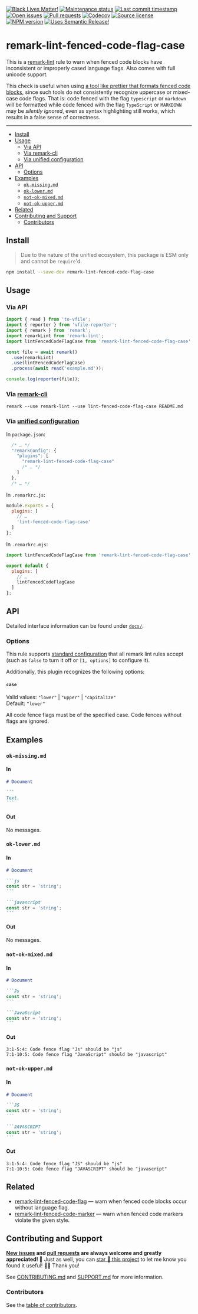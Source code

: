 <!-- badges-start -->

[![Black Lives Matter!][badge-blm]][link-blm]
[![Maintenance status][badge-maintenance]][link-repo]
[![Last commit timestamp][badge-last-commit]][link-repo]
[![Open issues][badge-issues]][link-issues]
[![Pull requests][badge-pulls]][link-pulls]
[![Codecov][badge-codecov]][link-codecov]
[![Source license][badge-license]][link-license]
[![NPM version][badge-npm]][link-npm]
[![Uses Semantic Release!][badge-semantic-release]][link-semantic-release]

<!-- badges-end -->

# remark-lint-fenced-code-flag-case

This is a [remark-lint][1] rule to warn when fenced code blocks have
inconsistent or improperly cased language flags. Also comes with full unicode
support.

This check is useful when using [a tool like prettier that formats fenced code
blocks][2], since such tools do not consistently recognize uppercase or
mixed-case code flags. That is: code fenced with the flag `typescript` or
`markdown` will be formatted while code fenced with the flag `TypeScript` or
`MARKDOWN` may be _silently ignored_, even as syntax highlighting still works,
which results in a false sense of correctness.

---

<!-- remark-ignore-start -->
<!-- START doctoc generated TOC please keep comment here to allow auto update -->
<!-- DON'T EDIT THIS SECTION, INSTEAD RE-RUN doctoc TO UPDATE -->

- [Install](#install)
- [Usage](#usage)
  - [Via API](#via-api)
  - [Via remark-cli](#via-remark-cli)
  - [Via unified configuration](#via-unified-configuration)
- [API](#api)
  - [Options](#options)
- [Examples](#examples)
  - [`ok-missing.md`](#ok-missingmd)
  - [`ok-lower.md`](#ok-lowermd)
  - [`not-ok-mixed.md`](#not-ok-mixedmd)
  - [`not-ok-upper.md`](#not-ok-uppermd)
- [Related](#related)
- [Contributing and Support](#contributing-and-support)
  - [Contributors](#contributors)

<!-- END doctoc generated TOC please keep comment here to allow auto update -->
<!-- remark-ignore-end -->

## Install

> Due to the nature of the unified ecosystem, this package is ESM only and
> cannot be `require`'d.

```bash
npm install --save-dev remark-lint-fenced-code-flag-case
```

## Usage

### Via API

```typescript
import { read } from 'to-vfile';
import { reporter } from 'vfile-reporter';
import { remark } from 'remark';
import remarkLint from 'remark-lint';
import lintFencedCodeFlagCase from 'remark-lint-fenced-code-flag-case';

const file = await remark()
  .use(remarkLint)
  .use(lintFencedCodeFlagCase)
  .process(await read('example.md'));

console.log(reporter(file));
```

<!-- remark-ignore -->

### Via [remark-cli](https://xunn.at/docs-remark-cli)

```shell
remark --use remark-lint --use lint-fenced-code-flag-case README.md
```

<!-- remark-ignore -->

### Via [unified configuration](https://xunn.at/docs-unified-configuration)

In `package.json`:

```javascript
  /* … */
  "remarkConfig": {
    "plugins": [
      "remark-lint-fenced-code-flag-case"
      /* … */
    ]
  },
  /* … */
```

In `.remarkrc.js`:

```javascript
module.exports = {
  plugins: [
    // …
    'lint-fenced-code-flag-case'
  ]
};
```

In `.remarkrc.mjs`:

```javascript
import lintFencedCodeFlagCase from 'remark-lint-fenced-code-flag-case';

export default {
  plugins: [
    // …
    lintFencedCodeFlagCase
  ]
};
```

## API

Detailed interface information can be found under [`docs/`][docs].

### Options

This rule supports [standard configuration][3] that all remark lint rules accept
(such as `false` to turn it off or `[1, options]` to configure it).

Additionally, this plugin recognizes the following options:

#### `case`

Valid values: `"lower"` | `"upper"` | `"capitalize"`\
Default: `"lower"`

All code fence flags must be of the specified case. Code fences without flags
are ignored.

## Examples

### `ok-missing.md`

#### In

````markdown
# Document

```
Text.
```
````

#### Out

No messages.

### `ok-lower.md`

#### In

````markdown
# Document

```js
const str = 'string';
```

```javascript
const str = 'string';
```
````

#### Out

No messages.

### `not-ok-mixed.md`

#### In

````markdown
# Document

```Js
const str = 'string';
```

```JavaScript
const str = 'string';
```
````

#### Out

```text
3:1-5:4: Code fence flag "Js" should be "js"
7:1-10:5: Code fence flag "JavaScript" should be "javascript"
```

### `not-ok-upper.md`

#### In

````markdown
# Document

```JS
const str = 'string';
```

```JAVASCRIPT
const str = 'string';
```
````

#### Out

```text
3:1-5:4: Code fence flag "JS" should be "js"
7:1-10:5: Code fence flag "JAVASCRIPT" should be "javascript"
```

## Related

- [remark-lint-fenced-code-flag][4] — warn when fenced code blocks occur without
  language flag.
- [remark-lint-fenced-code-marker][5] — warn when fenced code markers violate
  the given style.

## Contributing and Support

**[New issues][choose-new-issue] and [pull requests][pr-compare] are always
welcome and greatly appreciated! 🤩** Just as well, you can [star 🌟 this
project][link-repo] to let me know you found it useful! ✊🏿 Thank you!

See [CONTRIBUTING.md][contributing] and [SUPPORT.md][support] for more
information.

### Contributors

See the [table of contributors][6].

[badge-blm]: https://xunn.at/badge-blm 'Join the movement!'
[badge-codecov]:
  https://codecov.io/gh/Xunnamius/unified-utils/branch/main/graph/badge.svg?token=HWRIOBAAPW
  'Is this package well-tested?'
[badge-issues]:
  https://img.shields.io/github/issues/Xunnamius/unified-utils
  'Open issues'
[badge-last-commit]:
  https://img.shields.io/github/last-commit/xunnamius/unified-utils
  'Latest commit timestamp'
[badge-license]:
  https://img.shields.io/npm/l/remark-lint-fenced-code-flag-case
  "This package's source license"
[badge-maintenance]:
  https://img.shields.io/maintenance/active/2022
  'Is this package maintained?'
[badge-npm]:
  https://api.ergodark.com/badges/npm-pkg-version/remark-lint-fenced-code-flag-case
  'Install this package using npm or yarn!'
[badge-pulls]:
  https://img.shields.io/github/issues-pr/xunnamius/unified-utils
  'Open pull requests'
[badge-semantic-release]:
  https://img.shields.io/badge/%20%20%F0%9F%93%A6%F0%9F%9A%80-semantic--release-e10079.svg
  'This repo practices continuous integration and deployment!'
[choose-new-issue]: https://github.com/xunnamius/unified-utils/issues/new/choose
[contributing]: /CONTRIBUTING.md
[docs]: docs
[link-blm]: https://xunn.at/donate-blm
[link-codecov]: https://codecov.io/gh/Xunnamius/unified-utils
[link-issues]: https://github.com/Xunnamius/unified-utils/issues?q=
[link-license]:
  https://github.com/Xunnamius/unified-utils/blob/main/packages/remark-lint-fenced-code-flag-case/LICENSE
[link-npm]: https://www.npmjs.com/package/remark-lint-fenced-code-flag-case
[link-pulls]: https://github.com/xunnamius/unified-utils/pulls
[link-repo]:
  https://github.com/xunnamius/unified-utils/blob/main/packages/remark-lint-fenced-code-flag-case
[link-semantic-release]: https://github.com/semantic-release/semantic-release
[pr-compare]: https://github.com/xunnamius/unified-utils/compare
[support]: /.github/SUPPORT.md
[1]: https://github.com/remarkjs/remark-lint
[2]:
  https://prettier.io/blog/2017/11/07/1.8.0.html#support-markdown-2943httpsgithubcomprettierprettierpull2943-by-ikatyanghttpsgithubcomikatyang
[3]: https://github.com/remarkjs/remark-lint#configure
[4]:
  https://github.com/remarkjs/remark-lint/tree/main/packages/remark-lint-fenced-code-flag
[5]:
  https://github.com/remarkjs/remark-lint/tree/main/packages/remark-lint-fenced-code-marker
[6]: /README.md#contributors
